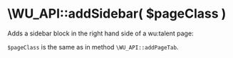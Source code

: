 \WU_API::addSidebar( $pageClass )
===

Adds a sidebar block in the right hand side of a wu:talent page:

`$pageClass` is the same as in method `\WU_API::addPageTab`.
